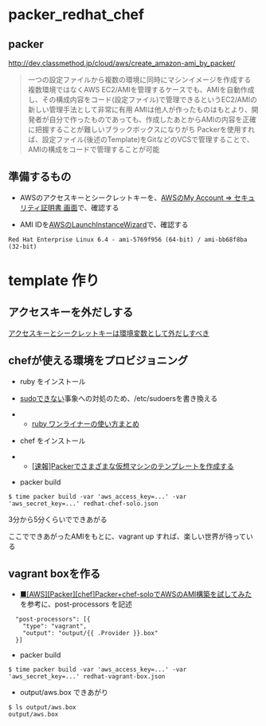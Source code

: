 packer_redhat_chef
==================

packer
-------------
http://dev.classmethod.jp/cloud/aws/create_amazon-ami_by_packer/

> 一つの設定ファイルから複数の環境に同時にマシンイメージを作成する
複数環境ではなくAWS EC2/AMIを管理するケースでも、AMIを自動作成し、その構成内容をコード(設定ファイル)で管理できるというEC2/AMIの新しい管理手法として非常に有用
AMIは他人が作ったものはもとより、開発者が自分で作ったものであっても、作成したあとからAMIの内容を正確に把握することが難しいブラックボックスになりがち
Packerを使用すれば、設定ファイル(後述のTemplate)をGitなどのVCSで管理することで、AMIの構成をコードで管理することが可能

準備するもの
-------------
- AWSのアクセスキーとシークレットキーを、[AWSのMy Account => セキュリティ証明書 画面](https://portal.aws.amazon.com/gp/aws/securityCredentials)で、確認する

- AMI IDを[AWSのLaunchInstanceWizard](https://console.aws.amazon.com/ec2/v2/home?region=ap-northeast-1#LaunchInstanceWizard)で、確認する

`Red Hat Enterprise Linux 6.4 - ami-5769f956 (64-bit) / ami-bb68f8ba (32-bit)`


template 作り
==============
アクセスキーを外だしする
--------------
[アクセスキーとシークレットキーは環境変数として外だしすべき](http://dev.classmethod.jp/cloud/packer-tips-for-ci-tools/)



chefが使える環境をプロビジョニング
-------------

- ruby をインストール
- [sudoできない](http://open-groove.net/linux/sudo-requiretty/)事象への対処のため、/etc/sudoersを書き換える 
- - [ruby ワンライナーの使い方まとめ](http://takuya-1st.hatenablog.jp/entry/2013/08/19/194819)
- chef をインストール 
- - [[速報]Packerでさまざまな仮想マシンのテンプレートを作成する](http://www.ryuzee.com/contents/blog/6697)

- packer build

```
$ time packer build -var 'aws_access_key=...' -var 'aws_secret_key=...' redhat-chef-solo.json
```
    
3分から5分くらいでできあがる

ここでできあがったAMIをもとに、vagrant up すれば、楽しい世界が待っている


vagrant boxを作る
--------------

- [■[AWS][Packer][chef]Packer+chef-soloでAWSのAMI構築を試してみた](http://d.hatena.ne.jp/toritori0318/20130820/1377018423) を参考に、post-processors を記述

```
  "post-processors": [{
    "type": "vagrant",
    "output": "output/{{ .Provider }}.box"
  }]
```

- packer build

```
$ time packer build -var 'aws_access_key=...' -var 'aws_secret_key=...' redhat-vagrant-box.json
```

- output/aws.box できあがり

```
$ ls output/aws.box 
output/aws.box
```



